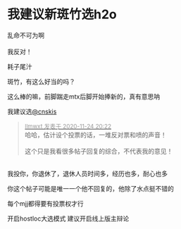 # 我建议新斑竹选h2o


乱命不可为啊<br />
<br />
我反对！

耗子尾汁

斑竹，有这么好当的吗？

<img src="static/image/smiley/yct/003.gif" smilieid="50" border="0" alt="" />这么棒的嘛，前脚踹走mtx后脚开始捧新的，真有意思呐<img src="static/image/smiley/default/lol.gif" smilieid="12" border="0" alt="" /> 

我建议选<a href="https://www.hostloc.com/home.php?mod=space&amp;uid=48095" target="_blank">@cnskis</a> <img src="static/image/smiley/default/lol.gif" smilieid="12" border="0" alt="" />

<div class="quote"><blockquote><font size="2"><a href="https://www.hostloc.com/forum.php?mod=redirect&amp;goto=findpost&amp;pid=9509918&amp;ptid=770875" target="_blank"><font color="#999999">llmwxt 发表于 2020-11-24 20:22</font></a></font><br />
哈哈，估计设个投票的话，一堆反对票和喷的声音！<br />
<br />
这个只是我看很多帖子回复的综合，不代表我的意见！</blockquote></div><br />
我投你，你退休了，退休人员时间多，经历也多，耐心也多

你这个帖子可能是唯一一个他不回复的，他除了水点挺不错的<img src="static/image/smiley/default/lol.gif" smilieid="12" border="0" alt="" /><img src="static/image/smiley/default/lol.gif" smilieid="12" border="0" alt="" /><img src="static/image/smiley/default/lol.gif" smilieid="12" border="0" alt="" />

每个mjj都得要有投票权才行

开启hostloc大选模式 建议开启线上版主辩论
